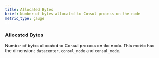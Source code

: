 ```yaml
---
title: Allocated Bytes
brief: Number of bytes allocated to Consul process on the node
metric_type: gauge
---
```

### Allocated Bytes
Number of bytes allocated to Consul process on the node. This metric has the dimensions `datacenter`, `consul_node` and `consul_mode`.